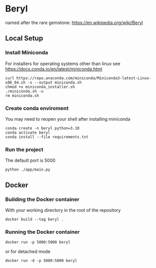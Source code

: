 # Beryl
named after the rare gemstone: https://en.wikipedia.org/wiki/Beryl


## Local Setup

### Install Miniconda

For installers for operating systems other than linux see https://docs.conda.io/en/latest/miniconda.html

    curl https://repo.anaconda.com/miniconda/Miniconda3-latest-Linux-x86_64.sh -s --output miniconda.sh
    chmod +x miniconda_installer.sh
    ./miniconda.sh -u
    rm miniconda.sh

### Create conda enviroment

You may need to reopen your shell after installing miniconda

    conda create -n beryl python=3.10
    conda activate beryl
    conda install --file requirements.txt

### Run the project

The default port is 5000

    python ./app/main.py

## Docker

### Building the Docker container

With your working directory in the root of the repository

    docker build --tag beryl .

### Running the Docker container

    docker run -p 5000:5000 beryl

or for detached mode

    docker run -d -p 5000:5000 beryl    



